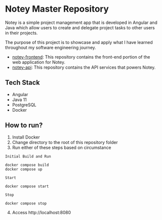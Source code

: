 # Notey Master Repository
Notey is a simple project management app that is developed in Angular and Java which allow users to create and delegate project tasks to other users in their projects.

The purpose of this project is to showcase and apply what I have learned throughout my software engineering journey.

- [notey-frontend](https://www.github.com/bernardawj/notey-frontend): This repository contains the front-end portion of the web application for Notey.
- [notey-api](https://www.github.com/bernardawj/notey-api): This repository contains the API services that powers Notey.

## Tech Stack
- Angular
- Java 11
- PostgreSQL
- Docker

## How to run?
1. Install Docker
2. Change directory to the root of this repository folder
3. Run either of these steps based on circumstance

`Initial Build and Run`
```shell
docker compose build
docker compose up
```

`Start`
```shell
docker compose start
```

`Stop`
```shell
docker compose stop
```

4. Access http://localhost:8080